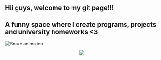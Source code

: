 ## Hii guys, welcome to my git page!!!
## A funny space where I create programs, projects and university homeworks <3

![Snake animation](https://github.com/LuigiGF/LuigiGF/blob/output/github-contribution-grid-snake.svg)

<p align="center">
  <a href="https://skillicons.dev">
    <img src="https://skillicons.dev/icons?i=idea,java,php,discord,notion" />
  </a>
</p>
